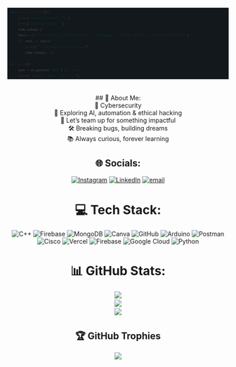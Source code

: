 <p align="center">
<img src="./srbanner.gif" alt="Profile Banner"/>
</p>

<div align="center">
<br />
  ## 💫 About Me: <br>
🔐 Cybersecurity<br>🚀 Exploring AI, automation & ethical hacking<br>🤝 Let’s team up for something impactful<br>🛠️ Breaking bugs, building dreams<br>📚 Always curious, forever learning

## 🌐 Socials:
[![Instagram](https://img.shields.io/badge/Instagram-%23E4405F.svg?logo=Instagram&logoColor=white)](https://instagram.com/shreyash.rakhunde) [![LinkedIn](https://img.shields.io/badge/LinkedIn-%230077B5.svg?logo=linkedin&logoColor=white)](https://linkedin.com/in/shreyashrakhunde96) [![email](https://img.shields.io/badge/Email-D14836?logo=gmail&logoColor=white)](mailto:shreyashrakhunde96@gmail.com) 

# 💻 Tech Stack:
![C++](https://img.shields.io/badge/c++-%2300599C.svg?style=flat&logo=c%2B%2B&logoColor=white) ![Firebase](https://img.shields.io/badge/firebase-a08021?style=flat&logo=firebase&logoColor=ffcd34) ![MongoDB](https://img.shields.io/badge/MongoDB-%234ea94b.svg?style=flat&logo=mongodb&logoColor=white) ![Canva](https://img.shields.io/badge/Canva-%2300C4CC.svg?style=flat&logo=Canva&logoColor=white) ![GitHub](https://img.shields.io/badge/github-%23121011.svg?style=flat&logo=github&logoColor=white) ![Arduino](https://img.shields.io/badge/-Arduino-00979D?style=flat&logo=Arduino&logoColor=white) ![Postman](https://img.shields.io/badge/Postman-FF6C37?style=flat&logo=postman&logoColor=white) ![Cisco](https://img.shields.io/badge/cisco-%23049fd9.svg?style=flat&logo=cisco&logoColor=black) ![Vercel](https://img.shields.io/badge/vercel-%23000000.svg?style=flat&logo=vercel&logoColor=white) ![Firebase](https://img.shields.io/badge/firebase-%23039BE5.svg?style=flat&logo=firebase) ![Google Cloud](https://img.shields.io/badge/GoogleCloud-%234285F4.svg?style=flat&logo=google-cloud&logoColor=white) ![Python](https://img.shields.io/badge/python-3670A0?style=flat&logo=python&logoColor=ffdd54)
# 📊 GitHub Stats:
![](https://github-readme-stats.vercel.app/api?username=ShreyashR96&theme=dark&hide_border=false&include_all_commits=false&count_private=true)<br/>
![](https://nirzak-streak-stats.vercel.app/?user=ShreyashR96&theme=dark&hide_border=false)<br/>
![](https://github-readme-stats.vercel.app/api/top-langs/?username=ShreyashR96&theme=dark&hide_border=false&include_all_commits=false&count_private=true&layout=compact)

## 🏆 GitHub Trophies
![](https://github-profile-trophy.vercel.app/?username=ShreyashR96&theme=onedark&no-frame=false&no-bg=false&margin-w=4)
